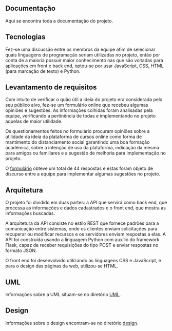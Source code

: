 ## Documentação 
Aqui se encontra toda a documentação do projeto.

## Tecnologias 
Fez-se uma discussão entre os membros da equipe afim de selecionar quais linguagens de programação seriam utilizadas no projeto, então por conta de a maioria possuir maior conhecimento nas que são voltadas para aplicações em front e back end, optou-se por usar JavaScript, CSS, HTML (para marcação de texto) e Python.

## Levantamento de requisitos 
Com intuito de verificar o quão útil a ideia do projeto era considerada pelo seu público alvo, fez-se um formulário online que recebeu algumas opiniões e sugestões. As informações colhidas foram analisadas pela equipe, verificando a pertinência de todas e implementando no projeto aquelas de maior utilidade.

Os questionamentos feitos no formulário procuram opiniões sobre a utilidade da ideia da plataforma de cursos online como forma de mantimento do distanciamento social garantindo uma boa formação acadêmica, sobre a intenção de uso da plataforma, indicação da mesma para amigos ou familiares e a sugestão de melhoria para implementação no projeto.

O [formulário](https://docs.google.com/forms/d/e/1FAIpQLSeMmHU9cA8Jz-Zmfn-tiXdpBL-JxaMJHco8f2fj0vyWo315Pg/viewform) obteve um total de 44 respostas e estas foram objeto de discurso entre a equipe para implementar algumas sugestões no projeto.

## Arquitetura 
O projeto foi dividido em duas partes: a API que servirá como back end, que processa as informações e dados cadastrados e o front end, que mostra as informações buscadas.

A arquitetura da API consiste no estilo REST que fornece padrões para a comunicação entre sistemas, onde os clientes enviam solicitações para recuperar ou modificar recursos e os servidores enviam respostas a elas. A API foi construída usando a linguagem Python com auxílio do framework Flask, capaz de receber requisições do tipo POST e enviar respostas no formato JSON.

O front end foi desenvolvido utilizando as linguagens CSS e JavaScript, e para o design das páginas da web, utilizou-se HTML.

## UML 
Informações sobre a UML situam-se no diretório [UML](https://github.com/ArthurMN/On_no_curso/tree/main/docs/UML).

## Design   
Informações sobre o design encontram-se no diretório [design]().	
